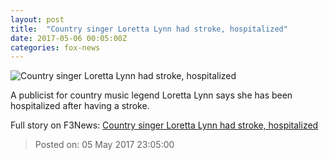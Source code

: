 ```yaml
---
layout: post
title:  "Country singer Loretta Lynn had stroke, hospitalized"
date: 2017-05-06 00:05:00Z
categories: fox-news
---
```


![Country singer Loretta Lynn had stroke, hospitalized](http://a57.foxnews.com/images.foxnews.com/content/fox-news/entertainment/2017/05/05/country-singer-loretta-lynn-had-stroke-hospitalized/_jcr_content/par/featured-media/media-0.img.jpg/0/0/1494029326255.jpg?ve=1)

A publicist for country music legend Loretta Lynn says she has been hospitalized after having a stroke.


Full story on F3News: [Country singer Loretta Lynn had stroke, hospitalized](http://www.f3nws.com/n/AaNFSJ)

> Posted on: 05 May 2017 23:05:00
